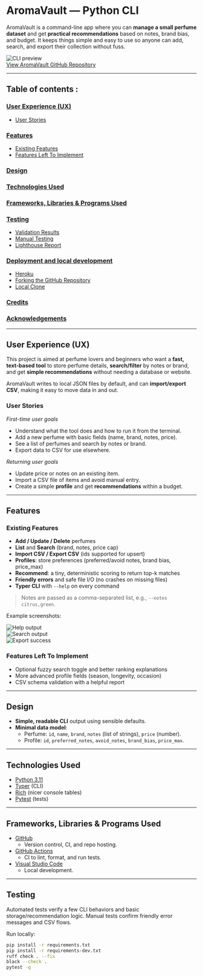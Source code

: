 # AromaVault — Python CLI

AromaVault is a command-line app where you can **manage a small perfume dataset** and get **practical recommendations** based on notes, brand bias, and budget. It keeps things simple and easy to use so anyone can add, search, and export their collection without fuss.

![CLI preview](./docs/readme/cli-preview.png)  
[View AromaVault GitHub Repository](https://github.com/HollieMorrison/aromavault)

---

## Table of contents :

### [User Experience (UX)](#user-experience-ux-1)
* [User Stories](#user-stories)
### [Features](#features)
* [Existing Features](#existing-features)
* [Features Left To Implement](#features-left-to-implement-1)
### [Design](#design-1)
### [Technologies Used](#technologies-used-1)
### [Frameworks, Libraries & Programs Used](#frameworks-libraries--programs-used-1)
### [Testing](#testing-1)
* [Validation Results](#validation-results)
* [Manual Testing](#manual-testing)
* [Lighthouse Report](#lighthouse-report)
### [Deployment and local development](#deployment-and-local-development-1)
* [Heroku](#heroku)
* [Forking the GitHub Repository](#forking-the-github-repository)
* [Local Clone](#local-clone)
### [Credits](#credits-1)
### [Acknowledgements](#acknowledgements-1)

---

## User Experience (UX)

This project is aimed at perfume lovers and beginners who want a **fast, text-based tool** to store perfume details, **search/filter** by notes or brand, and get **simple recommendations** without needing a database or website.

AromaVault writes to local JSON files by default, and can **import/export CSV**, making it easy to move data in and out.

### User Stories

*First-time user goals*
  * Understand what the tool does and how to run it from the terminal.
  * Add a new perfume with basic fields (name, brand, notes, price).
  * See a list of perfumes and search by notes or brand.
  * Export data to CSV for use elsewhere.

*Returning user goals*
  * Update price or notes on an existing item.
  * Import a CSV file of items and avoid manual entry.
  * Create a simple **profile** and get **recommendations** within a budget.

- - -

## Features

### Existing Features

* **Add / Update / Delete** perfumes  
* **List** and **Search** (brand, notes, price cap)  
* **Import CSV / Export CSV** (ids supported for upsert)  
* **Profiles**: store preferences (preferred/avoid notes, brand bias, price_max)  
* **Recommend**: a tiny, deterministic scoring to return top-k matches  
* **Friendly errors** and safe file I/O (no crashes on missing files)  
* **Typer CLI** with `--help` on every command

> Notes are passed as a comma-separated list, e.g., `--notes citrus,green`.

Example screenshots:

![Help output](./docs/readme/help.png)  
![Search output](./docs/readme/search.png)  
![Export success](./docs/readme/export.png)

### Features Left To Implement

* Optional fuzzy search toggle and better ranking explanations  
* More advanced profile fields (season, longevity, occasion)  
* CSV schema validation with a helpful report

---

## Design

* **Simple, readable CLI** output using sensible defaults.  
* **Minimal data model**:
  * Perfume: `id`, `name`, `brand`, `notes` (list of strings), `price` (number).
  * Profile: `id`, `preferred_notes`, `avoid_notes`, `brand_bias`, `price_max`.

---

## Technologies Used

* [Python 3.11](https://www.python.org/)
* [Typer](https://typer.tiangolo.com/) (CLI)
* [Rich](https://rich.readthedocs.io/) (nicer console tables)
* [Pytest](https://docs.pytest.org/) (tests)

---

## Frameworks, Libraries & Programs Used

* [GitHub](https://github.com/)  
  * Version control, CI, and repo hosting.
* [GitHub Actions](https://github.com/features/actions)  
  * CI to lint, format, and run tests.
* [Visual Studio Code](https://code.visualstudio.com/)  
  * Local development.

---

## Testing

Automated tests verify a few CLI behaviors and basic storage/recommendation logic. Manual tests confirm friendly error messages and CSV flows.

Run locally:

```bash
pip install -r requirements.txt
pip install -r requirements-dev.txt
ruff check . --fix
black --check .
pytest -q
